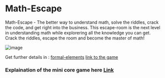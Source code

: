 #  **Math-Escape**
Math-Escape - The better way to understand math, solve the riddles, crack the code, and get right into the business.
This escape-room is the next level in understanding math while explorering all the knowledge you can get.
Crack the riddles, escape the room and become the master of math!

![image](https://user-images.githubusercontent.com/57447482/138672068-d3557cd1-0fa2-4e30-9e42-90121e657e39.png)

Get further details in : [formal-elements](https://github.com/Development-of-computer-games/Math-Escape-/wiki)
[link to the game](https://sivannamma.itch.io/mathescape)

### Explaination of the mini core game here [Link](https://github.com/Development-of-computer-games/Math-Escape-/wiki/Mini-game)
